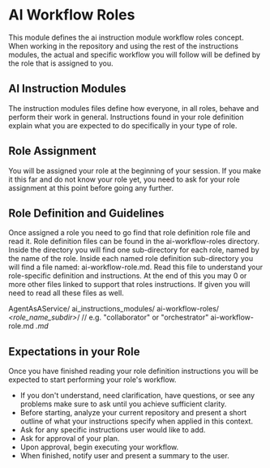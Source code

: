 # AI Workflow Roles

This module defines the ai instruction module workflow roles concept. When working in the repository and using the rest of the instructions modules, the actual and specific workflow you will follow will be defined by the role that is assigned to you.

## AI Instruction Modules
The instruction modules files define how everyone, in all roles, behave and perform their work in general. Instructions found in your role definition explain what you are expected to do specifically in your type of role.

## Role Assignment
You will be assigned your role at the beginning of your session. If you make it this far and do not know your role yet, you need to ask for your role assignment at this point before going any further.

## Role Definition and Guidelines
Once assigned a role you need to go find that role definition role file and read it. Role definition files can be found
in the ai-workflow-roles directory. Inside the directory you will find one sub-directory for each role, named by the name of the role. Inside each named role definition sub-directory you will find a file named: ai-workflow-role.md. Read this file to understand your role-specific definition and instructions. At the end of this you may 0 or more other files linked to support that roles instructions. If given you will need to read all these files as well.

AgentAsAService/
    ai_instructions_modules/
        ai-workflow-roles/
            *<role_name_subdir>*/        // e.g. "collaborator" or "orchestrator"
                ai-workflow-role.md
                *<any more linked files>.md*

## Expectations in your Role
Once you have finished reading your role definition instructions you will be expected to start performing your role's workflow.

* If you don't understand, need clarification, have questions, or see any problems make sure to ask until you achieve sufficient clarity.
* Before starting, analyze your current repository and present a short outline of what your instructions specify when applied in this context.
* Ask for any specific instructions user would like to add.
* Ask for approval of your plan.
* Upon approval, begin executing your workflow.
* When finished, notify user and present a summary to the user.
